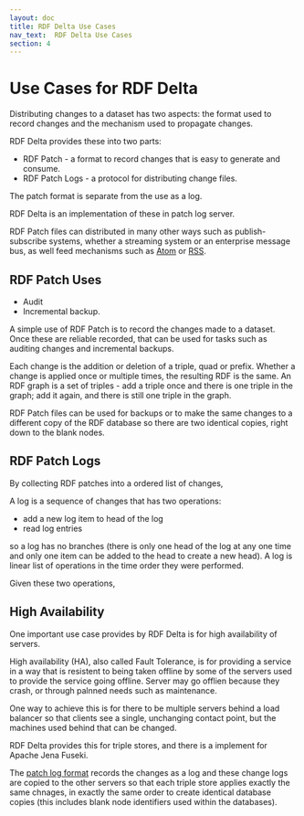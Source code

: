 ```yaml
---
layout: doc
title: RDF Delta Use Cases
nav_text:  RDF Delta Use Cases
section: 4
---
```


# Use Cases for RDF Delta

Distributing changes to a dataset has two aspects: the format used to
record changes and the mechanism used to propagate changes.

RDF Delta provides these into two parts:

* RDF Patch - a format to record changes that is easy to generate and consume.
* RDF Patch Logs - a protocol for distributing change files.

The patch format is separate from the use as a log.

RDF Delta is an implementation of these in patch log server.

RDF Patch files can distributed in many other ways such as
publish-subscribe systems, whether a streaming system or an enterprise
message bus, as well feed mechanisms such as
[Atom](https://tools.ietf.org/html/rfc4287) or
[RSS](https://en.wikipedia.org/wiki/RSS).

## RDF Patch Uses

* Audit
* Incremental backup.

A simple use of RDF Patch is to record the changes made to a dataset.
Once these are reliable recorded, that can be used for tasks such as
auditing changes and incremental backups.

Each change is the addition or deletion of a triple, quad or prefix.
Whether a change is applied once or multiple times, the resulting RDF is
the same.  An RDF graph is a set of triples - add a triple once and there
is one triple in the graph; add it again, and there is still one triple
in the graph.
 
RDF Patch files can be used for backups or to make the same changes to a
different copy of the RDF database so there are two identical copies,
right down to the blank nodes.

## RDF Patch Logs

By collecting RDF patches into a ordered list of changes, 

A log is a sequence of changes that has two operations:

* add a new log item to head of the log
* read log entries

so a log has no branches (there is only one head of the log at any one
time and only one item can be added to the head to create a new head). A
log is linear list of operations in the time order they were performed.

Given these two operations, 

## High Availability

One important use case provides by RDF Delta is for high availability of
servers.

High availability (HA), also called Fault Tolerance, is for providing a
service in a way that is resistent to being taken offline by some of the servers
used to provide the service going offline. Server may go offlien because
they crash, or through palnned needs such as maintenance. 

One way to achieve this is for there to be multiple servers behind a
load balancer so that clients see a single, unchanging contact point,
but the machines used behind that can be changed.

RDF Delta provides this for triple stores, and there is a implement for
Apache Jena Fuseki.

The [patch log format](rdf-patch-logs.html) records the changes as a log
and these change logs are copied to the other servers so that each
triple store applies exactly the same chnages, in exactly the same order
to create identical database copies (this includes blank node
identifiers used within the databases).
